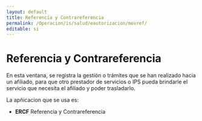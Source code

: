 ```yaml
---
layout: default
title: Referencia y Contrareferencia
permalink: /Operacion/is/salud/eautorizacion/movref/
editable: si
---
```


# Referencia y Contrareferencia  

En esta ventana, se registra la gestión o trámites que se han realizado hacia un afiliado, para que otro prestador de servicios o IPS pueda brindarle el servicio que necesita el afiliado y poder trasladarlo.   

La apñicacion que se usa es:  
+ **ERCF** Referencia y Contrareferencia
